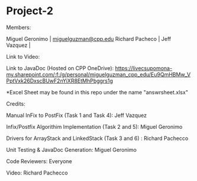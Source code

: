 # Project-2

Members:

Miguel Geronimo | miguelguzman@cpp.edu
Richard Pacheco | 
Jeff Vazquez    |

Link to Video:

Link to JavaDoc (Hosted on CPP OneDrive):
https://livecsupomona-my.sharepoint.com/:f:/g/personal/miguelguzman_cpp_edu/Eu9QmHBMw_VPptVxk26DxscBUwF2nYiXR8EtMhPbggrs1g

*Excel Sheet may be found in this repo under the name "answrsheet.xlsx"


Credits:

Manual InFix to PostFix (Task 1 and Task 4): Jeff Vazquez

Infix/Postfix Algorithim Implementation (Task 2 and 5): Miguel Geronimo

Drivers for ArrayStack and LinkedStack (Task 3 and 6) : Richard Pachecco

Unit Testing & JavaDoc Generation: Miguel Geronimo

Code Reviewers: Everyone

Video: Richard Pachecco
